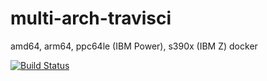 # multi-arch-travisci
amd64, arm64, ppc64le (IBM Power), s390x (IBM Z) docker

[![Build Status](https://travis-ci.com/githubfoam/multi-arch-travisci.svg?branch=master)](https://travis-ci.com/githubfoam/multi-arch-travisci)  

~~~~

~~~~
